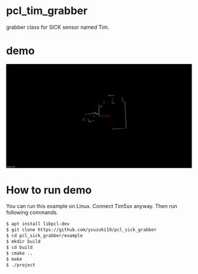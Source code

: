 # pcl_tim_grabber
grabber class for SICK sensor named Tim.

# demo
<p align="center"><img src="tim_grabber_demo.gif"></p>

# How to run demo
You can run this example on Linux.
Connect Tim5xx anyway.
Then run following commands.

```
$ apt install libpcl-dev
$ git clone https://github.com/ysuzuki19/pcl_sick_grabber
$ cd pcl_sick_grabber/example
$ mkdir build
$ cd build
$ cmake ..
$ make
$ ./project
```
